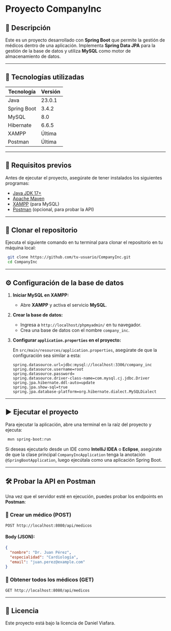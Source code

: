 # Proyecto CompanyInc

## 📌 Descripción
Este es un proyecto desarrollado con **Spring Boot** que permite la gestión de médicos dentro de una aplicación. Implementa **Spring Data JPA** para la gestión de la base de datos y utiliza **MySQL** como motor de almacenamiento de datos.

---
## 🚀 Tecnologías utilizadas

| Tecnología  | Versión |
|-------------|---------|
| Java        | 23.0.1  |
| Spring Boot | 3.4.2   |
| MySQL       | 8.0     |
| Hibernate   | 6.6.5   |
| XAMPP       | Última  |
| Postman     | Última  |

---
## 📂 Requisitos previos

Antes de ejecutar el proyecto, asegúrate de tener instalados los siguientes programas:

- [Java JDK 17+](https://www.oracle.com/java/technologies/javase/jdk17-archive-downloads.html)
- [Apache Maven](https://maven.apache.org/download.cgi)
- [XAMPP](https://www.apachefriends.org/es/index.html) (para MySQL)
- [Postman](https://www.postman.com/downloads/) (opcional, para probar la API)

---
## 🔹 Clonar el repositorio

Ejecuta el siguiente comando en tu terminal para clonar el repositorio en tu máquina local:

```sh
 git clone https://github.com/tu-usuario/CompanyInc.git
 cd CompanyInc
```

---
## ⚙️ Configuración de la base de datos

1. **Iniciar MySQL en XAMPP:**
   - Abre **XAMPP** y activa el servicio **MySQL**.

2. **Crear la base de datos:**
   - Ingresa a `http://localhost/phpmyadmin/` en tu navegador.
   - Crea una base de datos con el nombre `company_inc`.

3. **Configurar `application.properties` en el proyecto:**
   
   En `src/main/resources/application.properties`, asegúrate de que la configuración sea similar a esta:
   
   ```properties
   spring.datasource.url=jdbc:mysql://localhost:3306/company_inc
   spring.datasource.username=root
   spring.datasource.password=
   spring.datasource.driver-class-name=com.mysql.cj.jdbc.Driver
   spring.jpa.hibernate.ddl-auto=update
   spring.jpa.show-sql=true
   spring.jpa.database-platform=org.hibernate.dialect.MySQLDialect
   ```

---
## ▶️ Ejecutar el proyecto

Para ejecutar la aplicación, abre una terminal en la raíz del proyecto y ejecuta:

```sh
 mvn spring-boot:run
```

Si deseas ejecutarlo desde un IDE como **IntelliJ IDEA** o **Eclipse**, asegúrate de que la clase principal `CompanyIncApplication` tenga la anotación `@SpringBootApplication`, luego ejecútala como una aplicación Spring Boot.

---
## 🛠️ Probar la API en Postman

Una vez que el servidor esté en ejecución, puedes probar los endpoints en **Postman**:

### 🔹 Crear un médico (POST)
```http
POST http://localhost:8080/api/medicos
```
#### **Body (JSON):**
```json
{
  "nombre": "Dr. Juan Pérez",
  "especialidad": "Cardiología",
  "email": "juan.perez@example.com"
}
```

### 🔹 Obtener todos los médicos (GET)
```http
GET http://localhost:8080/api/medicos
```

---
## 📜 Licencia
Este proyecto está bajo la licencia de Daniel Viafara.
